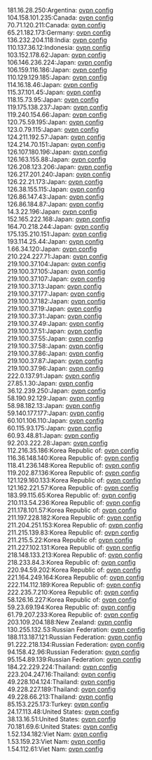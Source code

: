 181.16.28.250:Argentina: [ovpn config](vpn/181_16_28_250.ovpn)  
104.158.101.235:Canada: [ovpn config](vpn/104_158_101_235.ovpn)  
70.71.120.211:Canada: [ovpn config](vpn/70_71_120_211.ovpn)  
65.21.182.173:Germany: [ovpn config](vpn/65_21_182_173.ovpn)  
136.232.204.118:India: [ovpn config](vpn/136_232_204_118.ovpn)  
110.137.36.12:Indonesia: [ovpn config](vpn/110_137_36_12.ovpn)  
103.152.178.62:Japan: [ovpn config](vpn/103_152_178_62.ovpn)  
106.146.236.224:Japan: [ovpn config](vpn/106_146_236_224.ovpn)  
106.159.116.186:Japan: [ovpn config](vpn/106_159_116_186.ovpn)  
110.129.129.185:Japan: [ovpn config](vpn/110_129_129_185.ovpn)  
114.16.18.46:Japan: [ovpn config](vpn/114_16_18_46.ovpn)  
115.37.101.45:Japan: [ovpn config](vpn/115_37_101_45.ovpn)  
118.15.73.95:Japan: [ovpn config](vpn/118_15_73_95.ovpn)  
119.175.138.237:Japan: [ovpn config](vpn/119_175_138_237.ovpn)  
119.240.154.66:Japan: [ovpn config](vpn/119_240_154_66.ovpn)  
120.75.59.195:Japan: [ovpn config](vpn/120_75_59_195.ovpn)  
123.0.79.115:Japan: [ovpn config](vpn/123_0_79_115.ovpn)  
124.211.192.57:Japan: [ovpn config](vpn/124_211_192_57.ovpn)  
124.214.70.151:Japan: [ovpn config](vpn/124_214_70_151.ovpn)  
126.107.180.196:Japan: [ovpn config](vpn/126_107_180_196.ovpn)  
126.163.155.88:Japan: [ovpn config](vpn/126_163_155_88.ovpn)  
126.208.123.206:Japan: [ovpn config](vpn/126_208_123_206.ovpn)  
126.217.201.240:Japan: [ovpn config](vpn/126_217_201_240.ovpn)  
126.22.21.173:Japan: [ovpn config](vpn/126_22_21_173.ovpn)  
126.38.155.115:Japan: [ovpn config](vpn/126_38_155_115.ovpn)  
126.86.147.43:Japan: [ovpn config](vpn/126_86_147_43.ovpn)  
126.86.184.87:Japan: [ovpn config](vpn/126_86_184_87.ovpn)  
14.3.22.196:Japan: [ovpn config](vpn/14_3_22_196.ovpn)  
152.165.222.168:Japan: [ovpn config](vpn/152_165_222_168.ovpn)  
164.70.218.244:Japan: [ovpn config](vpn/164_70_218_244.ovpn)  
175.135.210.151:Japan: [ovpn config](vpn/175_135_210_151.ovpn)  
193.114.25.44:Japan: [ovpn config](vpn/193_114_25_44.ovpn)  
1.66.34.120:Japan: [ovpn config](vpn/1_66_34_120.ovpn)  
210.224.227.71:Japan: [ovpn config](vpn/210_224_227_71.ovpn)  
219.100.37.104:Japan: [ovpn config](vpn/219_100_37_104.ovpn)  
219.100.37.105:Japan: [ovpn config](vpn/219_100_37_105.ovpn)  
219.100.37.107:Japan: [ovpn config](vpn/219_100_37_107.ovpn)  
219.100.37.13:Japan: [ovpn config](vpn/219_100_37_13.ovpn)  
219.100.37.177:Japan: [ovpn config](vpn/219_100_37_177.ovpn)  
219.100.37.182:Japan: [ovpn config](vpn/219_100_37_182.ovpn)  
219.100.37.19:Japan: [ovpn config](vpn/219_100_37_19.ovpn)  
219.100.37.31:Japan: [ovpn config](vpn/219_100_37_31.ovpn)  
219.100.37.49:Japan: [ovpn config](vpn/219_100_37_49.ovpn)  
219.100.37.51:Japan: [ovpn config](vpn/219_100_37_51.ovpn)  
219.100.37.55:Japan: [ovpn config](vpn/219_100_37_55.ovpn)  
219.100.37.58:Japan: [ovpn config](vpn/219_100_37_58.ovpn)  
219.100.37.86:Japan: [ovpn config](vpn/219_100_37_86.ovpn)  
219.100.37.87:Japan: [ovpn config](vpn/219_100_37_87.ovpn)  
219.100.37.96:Japan: [ovpn config](vpn/219_100_37_96.ovpn)  
222.0.137.91:Japan: [ovpn config](vpn/222_0_137_91.ovpn)  
27.85.1.30:Japan: [ovpn config](vpn/27_85_1_30.ovpn)  
36.12.239.250:Japan: [ovpn config](vpn/36_12_239_250.ovpn)  
58.190.92.129:Japan: [ovpn config](vpn/58_190_92_129.ovpn)  
58.98.182.13:Japan: [ovpn config](vpn/58_98_182_13.ovpn)  
59.140.177.177:Japan: [ovpn config](vpn/59_140_177_177.ovpn)  
60.101.106.110:Japan: [ovpn config](vpn/60_101_106_110.ovpn)  
60.115.93.175:Japan: [ovpn config](vpn/60_115_93_175.ovpn)  
60.93.48.81:Japan: [ovpn config](vpn/60_93_48_81.ovpn)  
92.203.222.28:Japan: [ovpn config](vpn/92_203_222_28.ovpn)  
112.216.35.186:Korea Republic of: [ovpn config](vpn/112_216_35_186.ovpn)  
116.36.148.140:Korea Republic of: [ovpn config](vpn/116_36_148_140.ovpn)  
118.41.236.148:Korea Republic of: [ovpn config](vpn/118_41_236_148.ovpn)  
119.202.87.136:Korea Republic of: [ovpn config](vpn/119_202_87_136.ovpn)  
121.129.160.133:Korea Republic of: [ovpn config](vpn/121_129_160_133.ovpn)  
121.162.221.57:Korea Republic of: [ovpn config](vpn/121_162_221_57.ovpn)  
183.99.115.65:Korea Republic of: [ovpn config](vpn/183_99_115_65.ovpn)  
210.113.54.236:Korea Republic of: [ovpn config](vpn/210_113_54_236.ovpn)  
211.178.101.57:Korea Republic of: [ovpn config](vpn/211_178_101_57.ovpn)  
211.197.228.182:Korea Republic of: [ovpn config](vpn/211_197_228_182.ovpn)  
211.204.251.153:Korea Republic of: [ovpn config](vpn/211_204_251_153.ovpn)  
211.215.139.83:Korea Republic of: [ovpn config](vpn/211_215_139_83.ovpn)  
211.215.5.22:Korea Republic of: [ovpn config](vpn/211_215_5_22.ovpn)  
211.227.102.131:Korea Republic of: [ovpn config](vpn/211_227_102_131.ovpn)  
218.148.133.213:Korea Republic of: [ovpn config](vpn/218_148_133_213.ovpn)  
218.233.84.3:Korea Republic of: [ovpn config](vpn/218_233_84_3.ovpn)  
220.94.59.202:Korea Republic of: [ovpn config](vpn/220_94_59_202.ovpn)  
221.164.249.164:Korea Republic of: [ovpn config](vpn/221_164_249_164.ovpn)  
222.114.112.189:Korea Republic of: [ovpn config](vpn/222_114_112_189.ovpn)  
222.235.7.210:Korea Republic of: [ovpn config](vpn/222_235_7_210.ovpn)  
58.126.16.227:Korea Republic of: [ovpn config](vpn/58_126_16_227.ovpn)  
59.23.69.194:Korea Republic of: [ovpn config](vpn/59_23_69_194.ovpn)  
61.79.207.233:Korea Republic of: [ovpn config](vpn/61_79_207_233.ovpn)  
203.109.204.188:New Zealand: [ovpn config](vpn/203_109_204_188.ovpn)  
130.255.132.53:Russian Federation: [ovpn config](vpn/130_255_132_53.ovpn)  
188.113.187.121:Russian Federation: [ovpn config](vpn/188_113_187_121.ovpn)  
91.222.218.134:Russian Federation: [ovpn config](vpn/91_222_218_134.ovpn)  
94.158.42.96:Russian Federation: [ovpn config](vpn/94_158_42_96.ovpn)  
95.154.89.139:Russian Federation: [ovpn config](vpn/95_154_89_139.ovpn)  
184.22.229.224:Thailand: [ovpn config](vpn/184_22_229_224.ovpn)  
223.204.247.16:Thailand: [ovpn config](vpn/223_204_247_16.ovpn)  
49.228.104.124:Thailand: [ovpn config](vpn/49_228_104_124.ovpn)  
49.228.227.189:Thailand: [ovpn config](vpn/49_228_227_189.ovpn)  
49.228.66.213:Thailand: [ovpn config](vpn/49_228_66_213.ovpn)  
85.153.225.173:Turkey: [ovpn config](vpn/85_153_225_173.ovpn)  
24.17.113.48:United States: [ovpn config](vpn/24_17_113_48.ovpn)  
38.13.16.51:United States: [ovpn config](vpn/38_13_16_51.ovpn)  
70.181.69.6:United States: [ovpn config](vpn/70_181_69_6.ovpn)  
1.52.134.182:Viet Nam: [ovpn config](vpn/1_52_134_182.ovpn)  
1.53.159.23:Viet Nam: [ovpn config](vpn/1_53_159_23.ovpn)  
1.54.112.61:Viet Nam: [ovpn config](vpn/1_54_112_61.ovpn)  
